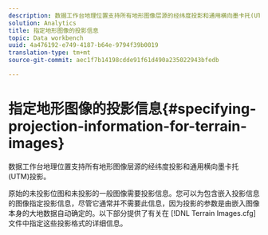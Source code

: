```yaml
---
description: 数据工作台地理位置支持所有地形图像层源的经纬度投影和通用横向墨卡托(UTM)投影。
solution: Analytics
title: 指定地形图像的投影信息
topic: Data workbench
uuid: 4a476192-e749-4187-b64e-9794f39b0019
translation-type: tm+mt
source-git-commit: aec1f7b14198cdde91f61d490a235022943bfedb

---
```



# 指定地形图像的投影信息{#specifying-projection-information-for-terrain-images}

数据工作台地理位置支持所有地形图像层源的经纬度投影和通用横向墨卡托(UTM)投影。

原始的未投影位图和未投影的一般图像需要投影信息。您可以为包含嵌入投影信息的图像指定投影信息，尽管它通常并不需要此信息，因为投影的参数是由嵌入图像本身的大地数据自动确定的。以下部分提供了有关在 [!DNL Terrain Images.cfg] 文件中指定这些投影格式的详细信息。
